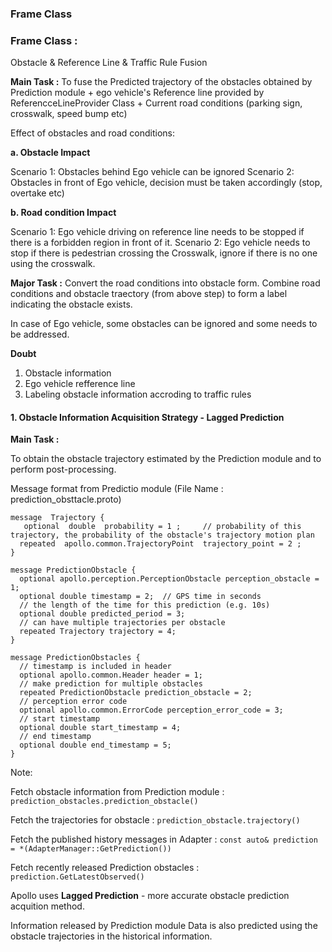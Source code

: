 ### Frame Class

### Frame Class : 
Obstacle & Reference Line & Traffic Rule Fusion 


**Main Task :** 
To fuse the Predicted trajectory of the obstacles obtained by Prediction module + ego vehicle's Reference line provided by ReferencceLineProvider Class + Current road conditions (parking sign, crosswalk, speed bump etc)

Effect of obstacles and road conditions:

**a. Obstacle Impact**

Scenario 1: Obstacles behind Ego vehicle can be ignored
Scenario 2: Obstacles in front of Ego vehicle, decision must be taken accordingly (stop, overtake etc)

**b. Road condition Impact**

Scenario 1: Ego vehicle driving on reference line needs to be stopped if there is a forbidden region in front of it.
Scenario 2: Ego vehicle needs to stop if there is pedestrian crossing the Crosswalk, ignore if there is no one using the crosswalk.


**Major Task :**
Convert the road conditions into obstacle form.
Combine road conditions and obstacle traectory (from above step) to form a label indicating the obstacle exists.

In case of Ego vehicle, some obstacles can be ignored and some needs to be addressed.

**Doubt**
1. Obstacle information 
2. Ego vehicle refference line 
3. Labeling obstacle information accroding to traffic rules


#### 1. Obstacle Information Acquisition Strategy - Lagged Prediction

**Main Task :**

To obtain the obstacle trajectory estimated by the Prediction module and to perform post-processing.

Message format from Predictio module (File Name : prediction_obsttacle.proto)

```
message  Trajectory {
   optional  double  probability = 1 ;     // probability of this trajectory, the probability of the obstacle's trajectory motion plan 
  repeated  apollo.common.TrajectoryPoint  trajectory_point = 2 ;
}

message PredictionObstacle {
  optional apollo.perception.PerceptionObstacle perception_obstacle = 1;
  optional double timestamp = 2;  // GPS time in seconds
  // the length of the time for this prediction (e.g. 10s)
  optional double predicted_period = 3;
  // can have multiple trajectories per obstacle
  repeated Trajectory trajectory = 4;
}

message PredictionObstacles {
  // timestamp is included in header
  optional apollo.common.Header header = 1;
  // make prediction for multiple obstacles
  repeated PredictionObstacle prediction_obstacle = 2;
  // perception error code
  optional apollo.common.ErrorCode perception_error_code = 3;
  // start timestamp
  optional double start_timestamp = 4;
  // end timestamp
  optional double end_timestamp = 5;
}
```

Note:

Fetch obstacle information from Prediction module : ```prediction_obstacles.prediction_obstacle()```

Fetch the trajectories for obstacle : ```prediction_obstacle.trajectory()```

Fetch the published history messages in Adapter : ```const auto& prediction = *(AdapterManager::GetPrediction()) ```

Fetch recently released Prediction obstacles : ```prediction.GetLatestObserved()```

Apollo uses **Lagged Prediction** - more accurate obstacle prediction acquition method.
   
   Information released by Prediction module
   Data is also predicted using the obstacle trajectories in the historical information.






































